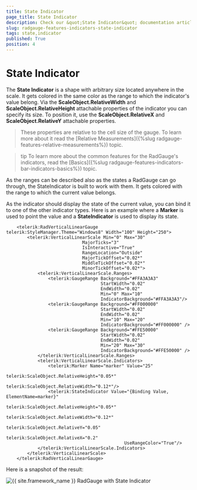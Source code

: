```yaml
---
title: State Indicator
page_title: State Indicator
description: Check our &quot;State Indicator&quot; documentation article for the RadGauge {{ site.framework_name }} control.
slug: radgauge-features-indicators-state-indicator
tags: state,indicator
published: True
position: 4
---
```


# State Indicator

The __State Indicator__ is a shape with arbitrary size located anywhere in the scale. It gets colored in the same color as the range to which the indicator's value belong. Via the __ScaleObject.RelativeWidth__ and __ScaleObject.RelativeHeight__ attachable properties of the indicator you can specify its size. To position it, use the __ScaleObject.RelativeX__ and __ScaleObject.RelativeY__ attachable properties.

>These properties are relative to the cell size of the gauge. To learn more about it read the [Relative Measurements]({%slug radgauge-features-relative-measurements%}) topic. 

>tip To learn more about the common features for the RadGauge's indicators, read the [Basics]({%slug radgauge-features-indicators-bar-indicators-basics%}) topic.

As the ranges can be described also as the states a RadGauge can go through, the StateIndicator is built to work with them. It gets colored with the range to which the current value belongs. 

As the indicator should display the state of the current value, you can bind it to one of the other indicator types. Here is an example where a __Marker__ is used to point the value and a __StateIndicator__ is used to display its state.


```XAML
	<telerik:RadVerticalLinearGauge telerik:StyleManager.Theme="Windows8" Width="100" Height="250">
	    <telerik:VerticalLinearScale Min="0" Max="30"
	                         MajorTicks="3"
	                         IsInteractive="True"
	                         RangeLocation="Outside"
	                         MajorTickOffset="0.02*"
	                         MiddleTickOffset="0.02*"
	                         MinorTickOffset="0.02*">
	        <telerik:VerticalLinearScale.Ranges>
	            <telerik:GaugeRange Background="#FFA3A3A3"
	                                StartWidth="0.02"
	                                EndWidth="0.02"
	                                Min="0" Max="10"
	                                IndicatorBackground="#FFA3A3A3"/>
	            <telerik:GaugeRange Background="#FF000000"
	                                StartWidth="0.02"
	                                EndWidth="0.02"
	                                Min="10" Max="20"
	                                IndicatorBackground="#FF000000" />
	            <telerik:GaugeRange Background="#FFE50000"
	                                StartWidth="0.02"
	                                EndWidth="0.02"
	                                Min="20" Max="30"
	                                IndicatorBackground="#FFE50000" />
	        </telerik:VerticalLinearScale.Ranges>
	        <telerik:VerticalLinearScale.Indicators>
	            <telerik:Marker Name="marker" Value="25" 
	                                         telerik:ScaleObject.RelativeHeight="0.05*"
	                                         telerik:ScaleObject.RelativeWidth="0.12*"/>
	            <telerik:StateIndicator Value="{Binding Value, ElementName=marker}"
	                                         telerik:ScaleObject.RelativeHeight="0.05*"
	                                         telerik:ScaleObject.RelativeWidth="0.12*"
	                                         telerik:ScaleObject.RelativeY="0.05"
	                                         telerik:ScaleObject.RelativeX="0.2"
	                                         UseRangeColor="True"/>
	        </telerik:VerticalLinearScale.Indicators>
	    </telerik:VerticalLinearScale>
	</telerik:RadVerticalLinearGauge>
```

Here is a snapshot of the result:

![{{ site.framework_name }} RadGauge with State Indicator](images/RadGauge_Features_BarIndicators_StateIndicator_01.png)